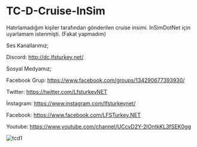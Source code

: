 # TC-D-Cruise-InSim

Hatırlamadığım kişiler tarafından gönderilen cruise insimi. InSimDotNet için uyarlamam istenmişti. (Fakat yapmadım)

Ses Kanallarımız;

Discord: http://dc.lfsturkey.net/

Sosyal Medyamız;

Facebook Grup: https://www.facebook.com/groups/134290677393930/

Twitter: https://twitter.com/LfsturkeyNET

İnstagram: https://www.instagram.com/lfsturkeynet/

Facebook: https://www.facebook.com/LFSTurkey.NET

Youtube: https://www.youtube.com/channel/UCcvD2Y-2IOntkKL3fSEK0gg

![tcd1](https://user-images.githubusercontent.com/12397945/95473057-61741100-098c-11eb-8da2-9f096257bfbf.PNG)
